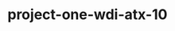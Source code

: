 # project-one-wdi-atx-10
<!--
=/=/=/=/=/=/=/=/=/=/=/=/=/=/=/=/=/=/=/
A B O U T - M E
=/=/=/=/=/=/=/=/=/=/=/=/=/=/=/=/=/=/=/


==================
Technologies Used - - - - - - - - - - - -
==================

  ~ jQuery

  ~ Bootstrap

  ~ Waypoints.js

      • Allows browser to identify location using div IDs for JS & jQuery

  ~ Lightbox.js

      • Pre-made lightbox functionality

  ~ Animate.css

      • Pre-made CSS animations

===============================
Unsolved Problems / Challenges - - - - - -
===============================

  ~ Mobile Responsive

      • Hamburger Menu

      • Home / Review / Contact Sections

  ~ Basic Functionality in JS

      • Contact Form Functionality

      • Background-color swap scrolling up

      • Carousel navigation positions

        carousel at top of the viewport

  ~ Content Missing

      • No social media icons in footer

      • No Skills section

===================
Process / Approach - - - - - - - - - - - - -
===================

  ~ Layout

      • Created a mockup of the layout in
        Adobe InDesign

      • Opted to limit use of bootstrap for
        layout to allow greater level of creative freedom in positioning

      • Linked in GoogleFont(s) 'Poppins' &
        'Space Mono' to create contrast in copy and headlines

      • Wanted minimal design with sections
        utilizing 'white space' and complimentary colors

========================
Biggest Accomplishments - - - - - - - - - -
========================

  ~ Creating layout with minimal boostrap

  ~ Using waypoints to trigger style
    changes in 'body' 'background-color'

    -->
